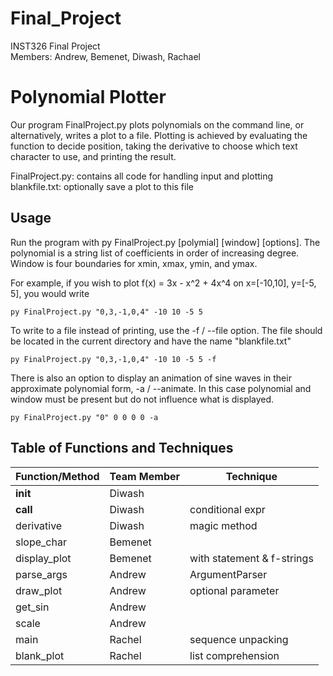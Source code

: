# Final_Project
INST326 Final Project  
Members: Andrew, Bemenet, Diwash, Rachael

# **Polynomial Plotter**

Our program FinalProject.py plots polynomials on the command line, or alternatively, writes a plot to a file. Plotting is achieved by evaluating the function to decide position, taking the derivative to choose which text character to use, and printing the result.

FinalProject.py: contains all code for handling input and plotting  
blankfile.txt: optionally save a plot to this file

## Usage
Run the program with py FinalProject.py [polymial] [window] [options]. The polynomial is a string list of coefficients in order of increasing degree. Window is four boundaries for xmin, xmax, ymin, and ymax.

For example, if you wish to plot f(x) = 3x - x^2 + 4x^4 on x=[-10,10], y=[-5, 5], you would write  

`py FinalProject.py "0,3,-1,0,4" -10 10 -5 5`

To write to a file instead of printing, use the -f / --file option. The file should be located in the current directory and have the name "blankfile.txt"

`py FinalProject.py "0,3,-1,0,4" -10 10 -5 5 -f`

There is also an option to display an animation of sine waves in their approximate polynomial form, -a / --animate. In this case polynomial and window must be present but do not influence what is displayed.

`py FinalProject.py "0" 0 0 0 0 -a`

## Table of Functions and Techniques

| Function/Method | Team Member | Technique |
| - | - | - |
| __init__ | Diwash |  |
| __call__ | Diwash | conditional expr |
| derivative | Diwash | magic method |
| slope_char | Bemenet |  |
| display_plot | Bemenet | with statement & f-strings |
| parse_args | Andrew | ArgumentParser |
| draw_plot | Andrew | optional parameter |
| get_sin | Andrew |  |
| scale | Andrew |  |
| main | Rachel | sequence unpacking |
| blank_plot | Rachel | list comprehension |
